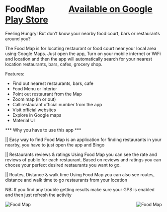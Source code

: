 # FoodMap  &emsp; &emsp; <a href="https://play.google.com/store/apps/details?id=com.nerdgeeks.foodmap&hl=en">Available on Google Play Store</a>
Feeling Hungry! But don't know your nearby food court, bars or restaurants around you?

The Food Map is for locating restaurant or food court near your local area using Google Maps. Just open the app, Turn on your mobile internet or WiFi and location and then the app will automatically search for your nearest location restaurants, bars, cafes, grocery shop.

Features:
- Find out nearest restaurants, bars, cafe
- Food Menu or Interior
- Point out restaurant from the Map
- Zoom map (in or out)
- Call restaurant official number from the app
- Visit official websites
- Explore in Google maps
- Material UI

*** Why you have to use this app ***

|| Easy way to find
Food Map is an application for finding restaurants in your nearby, you have to just open the app and Bingo

|| Restaurants reviews & ratings
Using Food Map you can see the rate and reviews of public for each restaurant. Based on reviews and ratings you can choose your perfect desired restaurants you want to go.

|| Routes, Distance & walk time
Using Food Map you can also see routes, distance and walk time to go restaurants from your location

NB: If you find any trouble getting results make sure your GPS is enabled and then just refresh the activity

<img style="float:right" src="https://lh3.googleusercontent.com/sC15ZuoBvHyxcdkiTHJLmQbJwVnBw34_SS0MlSar1xg4hnvQRP_MeUawI-POQ_yAoQLQ=w1366-h631" alt="Food Map">
<img style="float:left" src="https://lh3.googleusercontent.com/Cx9CabbnkTYv4N8C1L0mNd2GAg7IWEsTRj069CnEmwELbKdJgMRjOWGsL5JQUxyZnco=w1366-h631" alt="Food Map">
